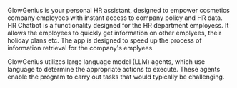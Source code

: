 GlowGenius is your personal HR assistant, designed to empower cosmetics company employees with instant access to company policy and HR data.
HR Chatbot is a functionality designed for the HR department employess. It allows the employees to quickly get information on other emplyees, their holiday plans etc.
The app is designed to speed up the process of information retrieval for the company's emplyees.

GlowGenius utilizes large language model (LLM) agents, which use language to determine the appropriate actions to execute. These agents enable the program to carry out tasks that would typically be challenging.